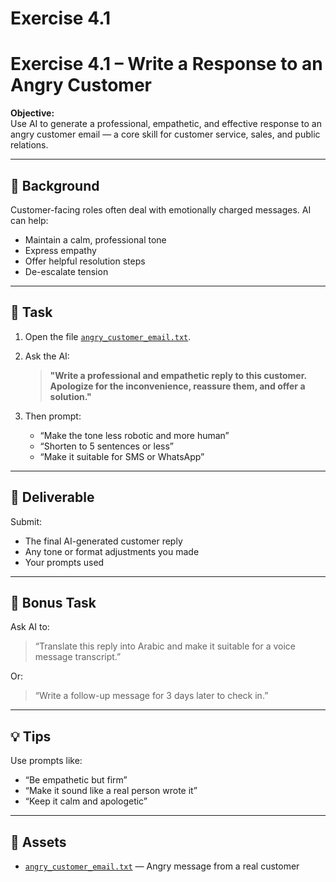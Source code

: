 # Exercise 4.1

# Exercise 4.1 – Write a Response to an Angry Customer

**Objective:**  
Use AI to generate a professional, empathetic, and effective response to an angry customer email — a core skill for customer service, sales, and public relations.

---

## 🧠 Background

Customer-facing roles often deal with emotionally charged messages. AI can help:
- Maintain a calm, professional tone
- Express empathy
- Offer helpful resolution steps
- De-escalate tension

---

## 📝 Task

1. Open the file [`angry_customer_email.txt`](assets/angry_customer_email.txt).
2. Ask the AI:

   > **"Write a professional and empathetic reply to this customer. Apologize for the inconvenience, reassure them, and offer a solution."**

3. Then prompt:
   - “Make the tone less robotic and more human”
   - “Shorten to 5 sentences or less”
   - “Make it suitable for SMS or WhatsApp”

---

## 🎯 Deliverable

Submit:
- The final AI-generated customer reply
- Any tone or format adjustments you made
- Your prompts used

---

## 🔁 Bonus Task

Ask AI to:
> “Translate this reply into Arabic and make it suitable for a voice message transcript.”

Or:
> “Write a follow-up message for 3 days later to check in.”

---

## 💡 Tips

Use prompts like:
- “Be empathetic but firm”
- “Make it sound like a real person wrote it”
- “Keep it calm and apologetic”

---

## 📁 Assets

- [`angry_customer_email.txt`](assets/angry_customer_email.txt) — Angry message from a real customer
